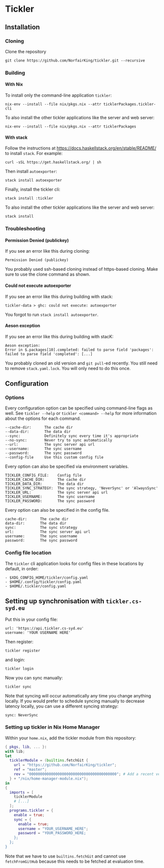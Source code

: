 # Tickler


## Installation

### Cloning

Clone the repository

``` shell
git clone https://github.com/NorfairKing/tickler.git --recursive
```

### Building

#### With Nix

To install only the command-line application `tickler`:

``` shell
nix-env --install --file nix/pkgs.nix --attr ticklerPackages.tickler-cli
```

To also install the other tickler applications like the server and web server:

``` shell
nix-env --install --file nix/pkgs.nix --attr ticklerPackages
```


#### With stack

Follow the instructions at https://docs.haskellstack.org/en/stable/README/
to install `stack`.
For example:

``` shell
curl -sSL https://get.haskellstack.org/ | sh
```

Then install `autoexporter`:

``` shell
stack install autoexporter
```

Finally, install the tickler cli:

``` shell
stack install :tickler
```

To also install the other tickler applications like the server and web server:

``` shell
stack install
```

### Troubleshooting 

#### Permission Denied (publickey)

If you see an error like this during cloning:

```
Permission Denied (publickey)
```

You probably used ssh-based cloning instead of https-based cloning.
Make sure to use the clone command as shown.

#### Could not execute autoexporter

If you see an error like this during building with stack:

```
tickler-data > ghc: could not execute: autoexporter
```

You forgot to run `stack install autoexporter`.

#### Aeson exception

If you see an error like this during building with stacK:

```
Aeson exception:
Error in $.packages[10].completed: failed to parse field 'packages': failed to parse field 'completed': [...]
```

You probably cloned an old version and `git pull`-ed recently.
You still need to remove `stack.yaml.lock`.
You will only need to do this once.


## Configuration

### Options

Every configuration option can be specified using command-line flags as well.
See `tickler --help` or `tickler <command> --help` for more information about the options for each command.

```
--cache-dir:      The cache dir
--data-dir:       The data dir
--sync:           Definitely sync every time it's appropriate
--no-sync:        Never try to sync automatically
--url:            The sync server api url
--username:       The sync username
--password:       The sync password
--config-file     Use this custom config file
```

Every option can also be specified via environment variables.

```
TICKLER_CONFIG_FILE:    Config file
TICKLER_CACHE_DIR:      The cache dir
TICKLER_DATA_DIR:       The data dir
TICKLER_SYNC_STRATEGY:  The sync strategy, 'NeverSync' or 'AlwaysSync'
TICKLER_URL:            The sync server api url
TICKLER_USERNAME:       The sync username
TICKLER_PASSWORD:       The sync password
```

Every option can also be specified in the config file.

```
cache-dir:      The cache dir
data-dir:       The data dir
sync:           The sync strategy
url:            The sync server api url
username:       The sync username
password:       The sync password
```


### Config file location

The `tickler` cli application looks for config files in these locations by default, in order:

```
- $XDG_CONFIG_HOME/tickler/config.yaml
- $HOME/.config/tickler/config.yaml
- $HOME/.tickler/config.yaml
```


## Setting up synchronisation with `tickler.cs-syd.eu`

Put this in your config file:

```
url: 'https://api.tickler.cs-syd.eu'
username: 'YOUR USERNAME HERE'
```

Then register:

``` shell
tickler register
```

and login:

``` shell
tickler login
```

Now you can sync manually:

``` shell
tickler sync
```

Note that syncing will occur automatically any time you change anything locally.
If you would prefer to schedule syncing manually to decrease latency locally, you can use a different syncing strategy:

```
sync: NeverSync
```


### Setting up tickler in Nix Home Manager

Within your `home.nix`, add the tickler module from this repository:

``` nix
{ pkgs, lib, ... }:
with lib;
let
  ticklerModule = (builtins.fetchGit {
    url = "https://github.com/NorfairKing/tickler";
    ref = "master";
    rev = "0000000000000000000000000000000000000000"; # Add a recent version here.
  } + "/nix/home-manager-module.nix");
in
{
  imports = [
    ticklerModule
    # [...]
  ];
  programs.tickler = {
    enable = true;
    sync = {
      enable = true;
      username = "YOUR_USERNAME_HERE";
      password = "YOUR_PASSWORD_HERE;
    };
  };
}
```

Note that we have to use `builtins.fetchGit` and cannot use `fetchFromGitHub` because this needs to be fetched at evaluation time.

